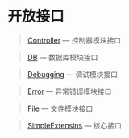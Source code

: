 开放接口
========

> [Controller](http://git.oschina.net/gaoxiang/SE-For-ASP/tree/master/Docs/Api/Controller) &mdash; 控制器模块接口

> [DB](http://git.oschina.net/gaoxiang/SE-For-ASP/tree/master/Docs/Api/DB) &mdash; 数据库模块接口

> [Debugging](http://git.oschina.net/gaoxiang/SE-For-ASP/tree/master/Docs/Api/Debugging) &mdash; 调试模块接口

> [Error](http://git.oschina.net/gaoxiang/SE-For-ASP/tree/master/Docs/Api/Error) &mdash; 异常错误模块接口

> [File](http://git.oschina.net/gaoxiang/SE-For-ASP/tree/master/Docs/Api/File) &mdash; 文件模块接口

> [SimpleExtensins](http://git.oschina.net/gaoxiang/SE-For-ASP/tree/master/Docs/Api/SimpleExtensions) &mdash; 核心接口